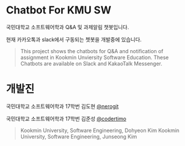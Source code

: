 # Chatbot For KMU SW
국민대학교 소프트웨어학과 Q&A 및 과제알림 챗봇입니다.

현재 카카오톡과 slack에서 구동되는 쳇봇을 개발중에 있습니다.

> This project shows the chatbots for Q&A and notification of assignment in Kookmin Unviersity Software Education.
> These Chatbots are available on Slack and KakaoTalk Messenger.

# 개발진

국민대학교 소프트웨어학과 17학번 김도현 [@nerogit](http://github.com/nerogit)

국민대학교 소프트웨어학과 17학번 김준성 [@codertimo](http://github.com/codertimo)
 
> Kookmin University, Software Engineering, Dohyeon Kim
> Kookmin University, Software Engineering, Junseong Kim
